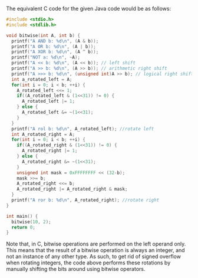 The equivalent C code for the given Java code would be as follows:

```c
#include <stdio.h>
#include <stdlib.h>

void bitwise(int A, int b) {
  printf("A AND b: %d\n", (A & b));
  printf("A OR b: %d\n", (A | b));
  printf("A XOR b: %d\n", (A ^ b));
  printf("NOT a: %d\n", ~A);
  printf("A << b: %d\n", (A << b)); // left shift
  printf("A >> b: %d\n", (A >> b)); // arithmetic right shift
  printf("A >>> b: %d\n", (unsigned int)A >> b); // logical right shift
  int a_rotated_left = A;
  for(int i = 0; i < b; ++i) {
    A_rotated_left <<= 1;
    if((A_rotated_left & (1<<31)) != 0) {
      A_rotated_left |= 1;
    } else {
      A_rotated_left &= ~(1<<31);
    }
  }
  printf("A rol b: %d\n", A_rotated_left); //rotate left
  int A_rotated_right = A;
  for(int i = 0; i < b; ++i) {
    if((A_rotated_right & (1<<31)) != 0) {
      A_rotated_right |= 1;
    } else {
      A_rotated_right &= ~(1<<31);
    }
    unsigned int mask = 0xFFFFFFFF << (32-b);
    mask >>= b;
    A_rotated_right <<= b;
    A_rotated_right |= A_rotated_right & mask;
  }
  printf("A ror b: %d\n", A_rotated_right); //rotate right
}

int main() {
  bitwise(10, 2);
  return 0;
}
```

Note that, in C, bitwise operations are performed on the left operand only. This means that the result of a bitwise operation is always an integer, and not an instance of any other type. As such, to get rid of signed overflow when rotating integers, the code above performs these rotations by manually shifting the bits around using bitwise operators.
